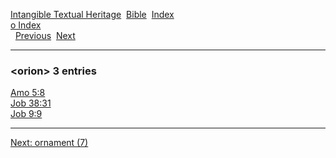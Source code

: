 [Intangible Textual Heritage](../../index)  [Bible](../index) 
[Index](index)   
[o Index](_o_)  
  [Previous](c08089)  [Next](c08091) 

------------------------------------------------------------------------

### &lt;orion&gt; 3 entries

[Amo 5:8](../kjv/amo005.htm#008)  
[Job 38:31](../kjv/job038.htm#031)  
[Job 9:9](../kjv/job009.htm#009)  

------------------------------------------------------------------------

[Next: ornament (7)](c08091)
